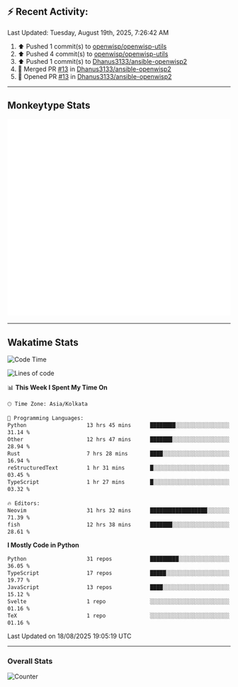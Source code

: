 ## :zap: Recent Activity:
<!--RECENT_ACTIVITY:last_update-->
Last Updated: Tuesday, August 19th, 2025, 7:26:42 AM
<!--RECENT_ACTIVITY:last_update_end-->
<!--RECENT_ACTIVITY:start-->
1. ⬆️ Pushed 1 commit(s) to [openwisp/openwisp-utils](https://github.com/openwisp/openwisp-utils)<br>
2. ⬆️ Pushed 4 commit(s) to [openwisp/openwisp-utils](https://github.com/openwisp/openwisp-utils)<br>
3. ⬆️ Pushed 1 commit(s) to [Dhanus3133/ansible-openwisp2](https://github.com/Dhanus3133/ansible-openwisp2)<br>
4. 🎉 Merged PR [#13](https://github.com/Dhanus3133/ansible-openwisp2/pull/13) in [Dhanus3133/ansible-openwisp2](https://github.com/Dhanus3133/ansible-openwisp2)<br>
5. 💪 Opened PR [#13](https://github.com/Dhanus3133/ansible-openwisp2/pull/13) in [Dhanus3133/ansible-openwisp2](https://github.com/Dhanus3133/ansible-openwisp2)<br>
<!--RECENT_ACTIVITY:end-->

---

## Monkeytype Stats
<a href="https://monkeytype.com/profile/dhanus">
  <img src="https://raw.githubusercontent.com/Dhanus3133/Dhanus3133/monkeytype/monkeytype-lb.svg" alt="Monkeytype Profile" />
</a>

---

## Wakatime Stats
<!--START_SECTION:waka-->
![Code Time](http://img.shields.io/badge/Code%20Time-2%2C981%20hrs%2048%20mins-blue)

![Lines of code](https://img.shields.io/badge/From%20Hello%20World%20I%27ve%20Written-4.8%20million%20lines%20of%20code-blue)

📊 **This Week I Spent My Time On** 

```text
🕑︎ Time Zone: Asia/Kolkata

💬 Programming Languages: 
Python                   13 hrs 45 mins      ████████░░░░░░░░░░░░░░░░░   31.14 % 
Other                    12 hrs 47 mins      ███████░░░░░░░░░░░░░░░░░░   28.94 % 
Rust                     7 hrs 28 mins       ████░░░░░░░░░░░░░░░░░░░░░   16.94 % 
reStructuredText         1 hr 31 mins        █░░░░░░░░░░░░░░░░░░░░░░░░   03.45 % 
TypeScript               1 hr 27 mins        █░░░░░░░░░░░░░░░░░░░░░░░░   03.32 % 

🔥 Editors: 
Neovim                   31 hrs 32 mins      ██████████████████░░░░░░░   71.39 % 
fish                     12 hrs 38 mins      ███████░░░░░░░░░░░░░░░░░░   28.61 % 
```

**I Mostly Code in Python** 

```text
Python                   31 repos            █████████░░░░░░░░░░░░░░░░   36.05 % 
TypeScript               17 repos            █████░░░░░░░░░░░░░░░░░░░░   19.77 % 
JavaScript               13 repos            ████░░░░░░░░░░░░░░░░░░░░░   15.12 % 
Svelte                   1 repo              ░░░░░░░░░░░░░░░░░░░░░░░░░   01.16 % 
TeX                      1 repo              ░░░░░░░░░░░░░░░░░░░░░░░░░   01.16 % 
```




 Last Updated on 18/08/2025 19:05:19 UTC
<!--END_SECTION:waka-->
---

### Overall Stats

<img src="https://moe-counter.glitch.me/get/@Dhanus3133?theme=asoul" alt="Counter" />

